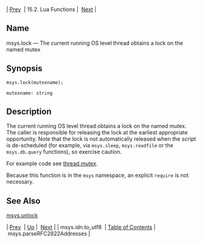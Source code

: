 | [Prev](lua.ref.msys.idn_utf8)  | 15.2. Lua Functions |  [Next](lua.ref.msys.parseRFC2822Addresses.php) |

<a name="lua.ref.msys.lock"></a>
## Name

msys.lock — The current running OS level thread obtains a lock on the named mutex

<a name="idp24529648"></a>
## Synopsis

`msys.lock(mutexname);`

`mutexname: string`<a name="idp24532320"></a>
## Description

The current running OS level thread obtains a lock on the named mutex. The caller is responsible for releasing the lock at the earliest appropriate opportunity. Note that the lock is not automatically released when the script is de-scheduled (for example, via `msys.sleep`, `msys.readfile` or the `msys.db.query` functions), so exercise caution.

For example code see [thread.mutex](lua.ref.thread.mutex "thread.mutex").

Because this function is in the `msys` namespace, an explicit `require` is not necessary.

<a name="idp24537904"></a>
## See Also

[msys.unlock](lua.ref.msys.unlock "msys.unlock")

| [Prev](lua.ref.msys.idn_utf8)  | [Up](lua.function.details.php) |  [Next](lua.ref.msys.parseRFC2822Addresses.php) |
| msys.idn.to_utf8  | [Table of Contents](index) |  msys.parseRFC2822Addresses |
